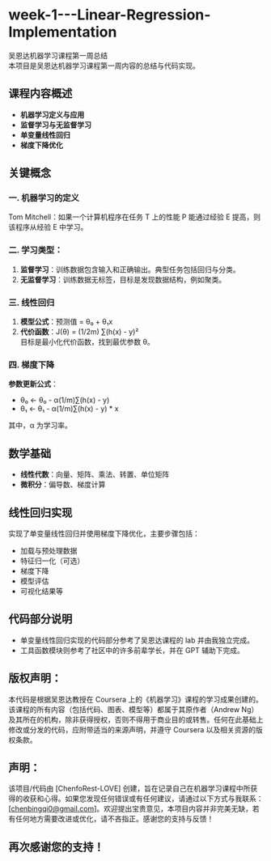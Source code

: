# week-1---Linear-Regression-Implementation
吴恩达机器学习课程第一周总结  
本项目是吴恩达机器学习课程第一周内容的总结与代码实现。

## 课程内容概述
- **机器学习定义与应用**
- **监督学习与无监督学习**
- **单变量线性回归**
- **梯度下降优化**

## 关键概念

### 一. 机器学习的定义
Tom Mitchell：如果一个计算机程序在任务 T 上的性能 P 能通过经验 E 提高，则该程序从经验 E 中学习。

### 二. 学习类型：
1. **监督学习**：训练数据包含输入和正确输出。典型任务包括回归与分类。
2. **无监督学习**：训练数据无标签，目标是发现数据结构，例如聚类。

### 三. 线性回归
1. **模型公式**：预测值 = θ₀ + θ₁x
2. **代价函数**：J(θ) = (1/2m) ∑(h(x) - y)²  
   目标是最小化代价函数，找到最优参数 θ。

### 四. 梯度下降
**参数更新公式**：
- θ₀ ← θ₀ - α(1/m)∑(h(x) - y)
- θ₁ ← θ₁ - α(1/m)∑(h(x) - y) * x

其中，α 为学习率。

## 数学基础
- **线性代数**：向量、矩阵、乘法、转置、单位矩阵
- **微积分**：偏导数、梯度计算

## 线性回归实现
实现了单变量线性回归并使用梯度下降优化，主要步骤包括：
- 加载与预处理数据
- 特征归一化（可选）
- 梯度下降
- 模型评估
- 可视化结果等

## 代码部分说明
- 单变量线性回归实现的代码部分参考了吴恩达课程的 lab 并由我独立完成。
- 工具函数模块则参考了社区中的许多前辈学长，并在 GPT 辅助下完成。

## 版权声明：
本代码是根据吴恩达教授在 Coursera 上的《机器学习》课程的学习成果创建的。该课程的所有内容（包括代码、图表、模型等）都属于其原作者（Andrew Ng）及其所在的机构，除非获得授权，否则不得用于商业目的或转售。任何在此基础上修改或分发的代码，应附带适当的来源声明，并遵守 Coursera 以及相关资源的版权条款。

## 声明：
该项目/代码由 [ChenfoRest-LOVE] 创建，旨在记录自己在机器学习课程中所获得的收获和心得。如果您发现任何错误或有任何建议，请通过以下方式与我联系：[chenbingqi0@gmail.com]。欢迎提出宝贵意见，本项目内容并非完美无缺，若有任何地方需要改进或优化，请不吝指正。感谢您的支持与反馈！

## 再次感谢您的支持！

